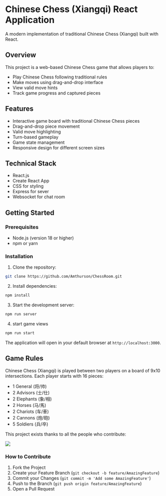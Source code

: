 # Chinese Chess (Xiangqi) React Application

A modern implementation of traditional Chinese Chess (Xiangqi) built with React.

## Overview

This project is a web-based Chinese Chess game that allows players to:

- Play Chinese Chess following traditional rules
- Make moves using drag-and-drop interface
- View valid move hints
- Track game progress and captured pieces

## Features

- Interactive game board with traditional Chinese Chess pieces
- Drag-and-drop piece movement
- Valid move highlighting
- Turn-based gameplay
- Game state management
- Responsive design for different screen sizes

## Technical Stack

- React.js
- Create React App
- CSS for styling
- Express for sever
- Websocket for chat room

## Getting Started

### Prerequisites

- Node.js (version 18 or higher)
- npm or yarn

### Installation

1. Clone the repository:

```bash
git clone https://github.com/Amthurson/ChessRoom.git
```

2. Install dependencies:

```bash
npm install
```

3. Start the development server:

```bash
npm run server
```

4. start game views

```bash
npm run start
```

The application will open in your default browser at `http://localhost:3000`.

## Game Rules

Chinese Chess (Xiangqi) is played between two players on a board of 9x10 intersections. Each player starts with 16 pieces:

- 1 General (将/帅)
- 2 Advisors (士/仕)
- 2 Elephants (象/相)
- 2 Horses (马/馬)
- 2 Chariots (车/車)
- 2 Cannons (炮/砲)
- 5 Soldiers (兵/卒)

This project exists thanks to all the people who contribute:

<a href="https://github.com/Amthurson/ChessRoom/graphs/contributors">
  <img src="https://contrib.rocks/image?repo=Amthurson/ChessRoom" />
</a>

### How to Contribute

1. Fork the Project
2. Create your Feature Branch (`git checkout -b feature/AmazingFeature`)
3. Commit your Changes (`git commit -m 'Add some AmazingFeature'`)
4. Push to the Branch (`git push origin feature/AmazingFeature`)
5. Open a Pull Request

